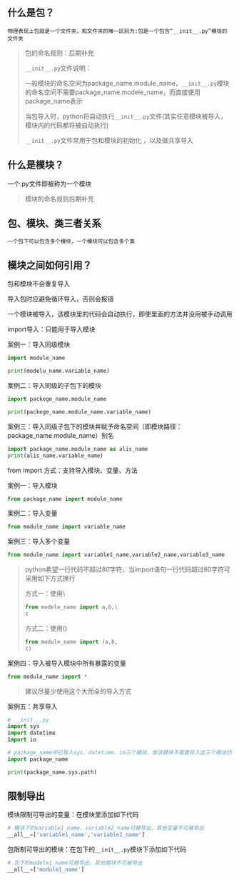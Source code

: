 ## 什么是包？

```
物理表现上包就是一个文件夹，和文件夹的唯一区别为:包是一个包含“__init__.py”模块的文件夹
```

> 包的命名规则：后期补充
>
> `__init__.py`文件说明：
>
> 一般模块的命名空间为package_name.module_name，`__init__.py`模块的命名空间不需要package_name.modele_name，而直接使用package_name表示
>
> 当包导入时，python将自动执行`__init__.py`文件(其实任意模块被导入，模块内的代码都将被自动执行)
>
> `__init__.py`文件常用于包和模块的初始化 ，以及做共享导入

## 什么是模块？

一个.py文件即被称为一个模块

> 模块的命名规则后期补充

## 包、模块、类三者关系

```
一个包下可以包含多个模块，一个模块可以包含多个类
```

## 模块之间如何引用？

包和模块不会重复导入

导入包时应避免循环导入，否则会报错

一个模块被导入，该模块里的代码会自动执行，即使里面的方法并没用被手动调用



import导入：只能用于导入模块

案例一：导入同级模块

```python
import module_name

print(modelu_name.variable_name)
```

案例二：导入同级的子包下的模块

```python
import packege_name.module_name

print(packege_name.module_name.variable_name)
```

案例三：导入同级子包下的模块并赋予命名空间（即模块路径：package_name.module_name）别名

```python
import package_name.module_name as alis_name
print(alis_name.variable_name)
```



from import 方式：支持导入模块、变量、方法

案例一：导入模块

```python
from package_name import module_name
```

案例二：导入变量

```python
from module_name import variable_name
```

案例三：导入多个变量

```python
from module_name import variable1_name,variable2_name,variable3_name
```

> python希望一行代码不超过80字符，当import语句一行代码超过80字符可采用如下方式换行
>
> 方式一：使用\
>
> ```python
> from modele_name import a,b,\
> c
> ```
>
> 方式二：使用()
>
> ```python
> from module_name import (a,b,
> c)
> ```

案例四：导入被导入模块中所有暴露的变量

```python
from module_name import *
```

> 建议尽量少使用这个大而全的导入方式

案例五：共享导入

```python
# __init__.py
import sys
import datetime
import io
```

```python
# package_name中已导入sys、datetime、io三个模块，故该模块不需要导入这三个模块仍可以使用sys、datetime、io模块
import package_name

print(package_name.sys.path)
```

## 限制导出

模块限制可导出的变量：在模块里添加如下代码

```python
# 模块下的variable1_name、variable2_name可被导出，其他变量不可被导出
__all__=['variable1_name','variable2_name']
```

包限制可导出的模块：在包下的`__init__.py`模块下添加如下代码

```python
# 包下的modele1_name可被导出，其他模块不可被导出
__all__=['module1_name']
```

